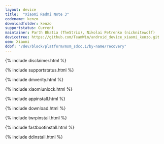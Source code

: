 ```yaml
---
layout: device
title:  "Xiaomi Redmi Note 3"
codename: kenzo
downloadfolder: kenzo
supportstatus: Current
maintainer: Parth Bhatia (TheStrix), Nikolai Petrenko (nicknitewolf)
devicetree: https://github.com/TeamWin/android_device_xiaomi_kenzo.git
oem: Xiaomi
ddof: "/dev/block/platform/msm_sdcc.1/by-name/recovery"
---
```


{% include disclaimer.html %}

{% include supportstatus.html %}

{% include dmverity.html %}

{% include xiaomiunlock.html %}

{% include appinstall.html %}

{% include download.html %}

{% include twrpinstall.html %}

{% include fastbootinstall.html %}

{% include ddinstall.html %}
